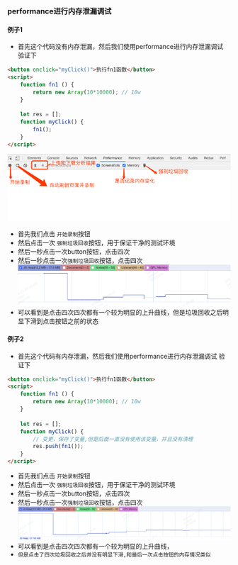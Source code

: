 ### performance进行内存泄漏调试
#### 例子1
* 首先这个代码没有内存泄漏，然后我们使用performance进行内存泄漏调试 验证下
```html
<button onclick="myClick()">执行fn1函数</button>
<script>
    function fn1 () {
        return new Array(10*10000); // 10w
    }

    let res = [];
    function myClick() {
        fn1();
    }
</script>
```
![performace](performance.png)
* 首先我们点击 `开始录制`按钮
* 然后点击一次 `强制垃圾回收`按钮，用于保证干净的测试环境
* 然后一秒点击一次button按钮，点击四次
* 然后一秒点击一次`强制垃圾回收`按钮，点击四次
![performace](performance没有内存泄漏.png)
* 可以看到是点击四次四次都有一个较为明显的上升曲线，但是垃圾回收之后明显下滑到点击按钮之前的状态

#### 例子2
* 首先这个代码有内存泄漏，然后我们使用performance进行内存泄漏调试 验证下
```html
<button onclick="myClick()">执行fn1函数</button>
<script>
    function fn1 () {
        return new Array(10*10000); // 10w
    }

    let res = [];
    function myClick() {
        // 变更，保存了变量,但是后面一直没有使用该变量，并且没有清理
        res.push(fn1());
    }
</script>
```
* 首先我们点击 `开始录制`按钮
* 然后点击一次 `强制垃圾回收`按钮，用于保证干净的测试环境
* 然后一秒点击一次button按钮，点击四次
* 然后一秒点击一次`强制垃圾回收`按钮，点击四次
![performace](performance有内存泄漏.png)
* 可以看到是点击四次四次都有一个较为明显的上升曲线，
* `但是点击了四次垃圾回收之后并没有明显下滑,和最后一次点击按钮的内存情况类似`

